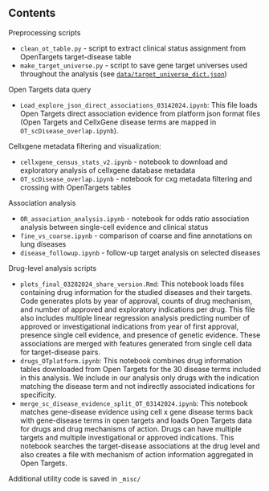 Contents
--------

Preprocessing scripts

- `clean_ot_table.py` - script to extract clinical status assignment from OpenTargets target-disease table
- `make_target_universe.py` - script to save gene target universes used throughout the analysis (see [`data/target_universe_dict.json`](https://github.com/emdann/sc_target_evidence/blob/master/data/target_universe_dict.json))

Open Targets data query 
- `Load_explore_json_direct_associations_03142024.ipynb`: This file loads Open Targets direct association evidence from platform json format files (Open Targets and CellxGene disease terms are mapped in `OT_scDisease_overlap.ipynb`).

Cellxgene metadata filtering and visualization:
- `cellxgene_census_stats_v2.ipynb` - notebook to download and exploratory analysis of cellxgene database metadata
- `OT_scDisease_overlap.ipynb` - notebook for cxg metadata filtering and crossing with OpenTargets tables

Association analysis
- `OR_association_analysis.ipynb` - notebook for odds ratio association analysis between single-cell evidence and clinical status
- `fine_vs_coarse.ipynb` - comparison of coarse and fine annotations on lung diseases
- `disease_followup.ipynb` - follow-up target analysis on selected diseases

Drug-level analysis scripts
- `plots_final_03282024_share_version.Rmd`: This notebook loads files containing drug information for the studied diseases and their targets. Code generates plots by year of approval, counts of drug mechanism, and number of approved and exploratory indications per drug. This file also includes multiple linear regression analysis predicting number of approved or investigational indications from year of first approval, presence single cell evidence, and presence of genetic evidence. These associations are merged with features generated from single cell data for target-disease pairs.
- `drugs_OTplatform.ipynb`: This notebook combines drug information tables downloaded from Open Targets for the 30 disease terms included in this analysis. We include in our analysis only drugs with the indication matching the disease term and not indirectly associated indications for specificity.
- `merge_sc_disease_evidence_split_OT_03142024.ipynb`: This notebook matches gene-disease evidence using cell x gene disease terms back with gene-disease terms in open targets and loads Open Targets data for drugs and drug mechanisms of action. Drugs can have multiple targets and multiple investigational or approved indications. This notebook searches the target-disease associations at the drug level and also creates a file with mechanism of action information aggregated in Open Targets. 

Additional utility code is saved in `_misc/`
